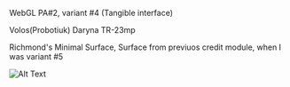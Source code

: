 WebGL
PA#2, variant #4 (Tangible interface)

Volos(Probotiuk) Daryna TR-23mp

Richmond's Minimal Surface, Surface from previuos credit module, when I was variant #5

![Alt Text](https://github.com/dashaknife/graphic/blob/PA2/screen/PA2.gif)
